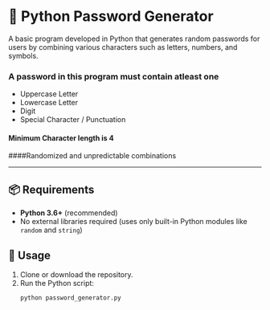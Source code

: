 # 🔐 Python Password Generator
A basic program developed in Python that generates random passwords for users by combining various characters such as letters, numbers, and symbols.

### A password in this program must contain atleast one
- Uppercase Letter
- Lowercase Letter
- Digit
- Special Character / Punctuation

#### Minimum Character length is 4

####Randomized and unpredictable combinations  

---
## 📦 Requirements
- **Python 3.6+** (recommended)  
- No external libraries required (uses only built-in Python modules like `random` and `string`)


## 🚀 Usage
1. Clone or download the repository.  
2. Run the Python script:  
   ```bash
   python password_generator.py
